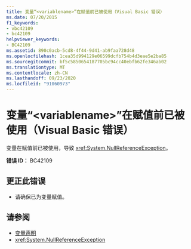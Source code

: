 ```yaml
---
title: 变量“<variablename>”在赋值前已被使用（Visual Basic 错误）
ms.date: 07/20/2015
f1_keywords:
- vbc42109
- bc42109
helpviewer_keywords:
- BC42109
ms.assetid: 890c0acb-5cd8-4f44-9d41-ab9faa728d48
ms.openlocfilehash: 1cea35d994129e06599dcfb754b4d3eae5e2ba85
ms.sourcegitcommit: bf5c5850654187705bc94cc40ebfb62fe346ab02
ms.translationtype: MT
ms.contentlocale: zh-CN
ms.lasthandoff: 09/23/2020
ms.locfileid: "91060973"
---
```

# <a name="variable-variablename-is-used-before-it-has-been-assigned-a-value-visual-basic-error"></a>变量“\<variablename>”在赋值前已被使用（Visual Basic 错误）

变量在赋值前已被使用，导致 <xref:System.NullReferenceException>。  
  
 **错误 ID：** BC42109  
  
## <a name="to-correct-this-error"></a>更正此错误  
  
- 请确保已为变量赋值。  
  
## <a name="see-also"></a>请参阅

- [变量声明](../programming-guide/language-features/variables/variable-declaration.md)
- <xref:System.NullReferenceException>
